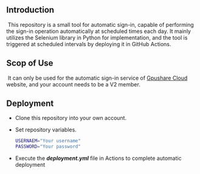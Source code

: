## Introduction

​	This repository is a small tool for automatic sign-in, capable of performing the sign-in operation automatically at scheduled times each day. It mainly utilizes the Selenium library in Python for implementation, and the tool is triggered at scheduled intervals by deploying it in GitHub Actions.

## Scop of Use

​	It can only be used for the automatic sign-in service of [Gpushare Cloud](https://gpushare.com/)  website, and your account needs to be a V2 member.

## Deployment

- Clone this repository into your own account.

- Set repository variables.

  ```bash
  USERNAEM="Your username"
  PASSWORD="Your password"
  ```

- Execute the ***deployment.yml*** file in Actions to complete automatic deployment


